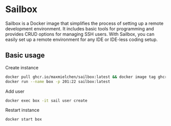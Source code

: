 # Sailbox
Sailbox is a Docker image that simplifies the process of setting up a remote development environment. It includes basic tools for programming and provides CRUD options for managing SSH users. With Sailbox, you can easily set up a remote environment for any IDE or IDE-less coding setup.


## Basic usage

Create instance 
```Bash
docker pull ghcr.io/maxmielchen/sailbox:latest && docker image tag ghcr.io/maxmielchen/sailbox:latest sailbox:latest
docker run --name box -p 201:22 sailbox:latest
```

Add user
```Bash
docker exec box -it sail user create
```

Restart instance
```Bash
docker start box
```
